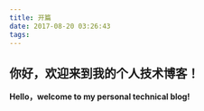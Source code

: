 ```yaml
---
title: 开篇
date: 2017-08-20 03:26:43
tags:
---
```

## 你好，欢迎来到我的个人技术博客！
**Hello，welcome to my personal technical blog!**